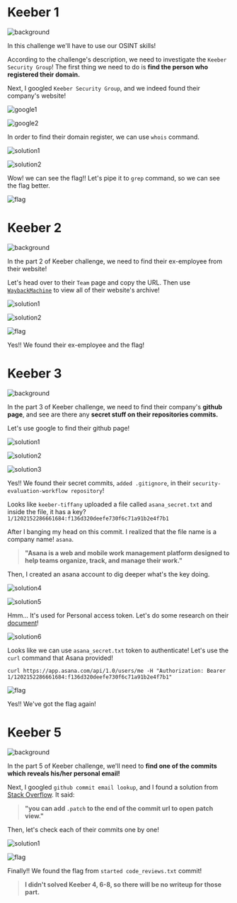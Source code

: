 # Keeber 1
![background](https://github.com/siunam321/CTF-Writeups/blob/main/NahamCon-CTF-2022/OSINT/Keeber/images/1/background.png)

In this challenge we'll have to use our OSINT skills!

According to the challenge's description, we need to investigate the `Keeber Security Group`! The first thing we need to do is **find the person who registered their domain.**

Next, I googled `Keeber Security Group`, and we indeed found their company's website!

![google1](https://github.com/siunam321/CTF-Writeups/blob/main/NahamCon-CTF-2022/OSINT/Keeber/images/1/google1.png)

![google2](https://github.com/siunam321/CTF-Writeups/blob/main/NahamCon-CTF-2022/OSINT/Keeber/images/1/google2.png)

In order to find their domain register, we can use `whois` command.

![solution1](https://github.com/siunam321/CTF-Writeups/blob/main/NahamCon-CTF-2022/OSINT/Keeber/images/1/solution1.png)

![solution2](https://github.com/siunam321/CTF-Writeups/blob/main/NahamCon-CTF-2022/OSINT/Keeber/images/1/solution2.png)

Wow! we can see the flag!! Let's pipe it to `grep` command, so we can see the flag better.

![flag](https://github.com/siunam321/CTF-Writeups/blob/main/NahamCon-CTF-2022/OSINT/Keeber/images/1/flag.png)


# Keeber 2
![background](https://github.com/siunam321/CTF-Writeups/blob/main/NahamCon-CTF-2022/OSINT/Keeber/images/2/background.png)

In the part 2 of Keeber challenge, we need to find their ex-employee from their website!

Let's head over to their `Team` page and copy the URL. Then use [`WaybackMachine`](https://archive.org/web/) to view all of their website's archive!

![solution1](https://github.com/siunam321/CTF-Writeups/blob/main/NahamCon-CTF-2022/OSINT/Keeber/images/2/solution1.png)

![solution2](https://github.com/siunam321/CTF-Writeups/blob/main/NahamCon-CTF-2022/OSINT/Keeber/images/2/solution2.png)

![flag](https://github.com/siunam321/CTF-Writeups/blob/main/NahamCon-CTF-2022/OSINT/Keeber/images/2/flag.png)

Yes!! We found their ex-employee and the flag!


# Keeber 3
![background](https://github.com/siunam321/CTF-Writeups/blob/main/NahamCon-CTF-2022/OSINT/Keeber/images/3/background.png)

In the part 3 of Keeber challenge, we need to find their company's **github page**, and see are there any **secret stuff on their repositories commits.**

Let's use google to find their github page!

![solution1](https://github.com/siunam321/CTF-Writeups/blob/main/NahamCon-CTF-2022/OSINT/Keeber/images/3/solution1.png)

![solution2](https://github.com/siunam321/CTF-Writeups/blob/main/NahamCon-CTF-2022/OSINT/Keeber/images/3/solution2.png)

![solution3](https://github.com/siunam321/CTF-Writeups/blob/main/NahamCon-CTF-2022/OSINT/Keeber/images/3/solution3.png)

Yes!! We found their secret commits, `added .gitignore`, in their `security-evaluation-workflow repository`!

Looks like `keeber-tiffany` uploaded a file called `asana_secret.txt` and inside the file, it has a key? `1/1202152286661684:f136d320deefe730f6c71a91b2e4f7b1`

After I banging my head on this commit. I realized that the file name is a company name! `asana`.

> **"Asana is a web and mobile work management platform designed to help teams organize, track, and manage their work."**

Then, I created an asana account to dig deeper what's the key doing.

![solution4](https://github.com/siunam321/CTF-Writeups/blob/main/NahamCon-CTF-2022/OSINT/Keeber/images/3/solution4.png)

![solution5](https://github.com/siunam321/CTF-Writeups/blob/main/NahamCon-CTF-2022/OSINT/Keeber/images/3/solution5.png)

Hmm... It's used for Personal access token. Let's do some research on their [document](https://developers.asana.com/docs/personal-access-token)!

![solution6](https://github.com/siunam321/CTF-Writeups/blob/main/NahamCon-CTF-2022/OSINT/Keeber/images/3/solution6.png)

Looks like we can use `asana_secret.txt` token to authenticate! Let's use the `curl` command that Asana provided!

`curl https://app.asana.com/api/1.0/users/me -H "Authorization: Bearer 1/1202152286661684:f136d320deefe730f6c71a91b2e4f7b1"`

![flag](https://github.com/siunam321/CTF-Writeups/blob/main/NahamCon-CTF-2022/OSINT/Keeber/images/3/flag.png)

Yes!! We've got the flag again!


# Keeber 5
![background](https://github.com/siunam321/CTF-Writeups/blob/main/NahamCon-CTF-2022/OSINT/Keeber/images/5/background.png)

In the part 5 of Keeber challenge, we'll need to **find one of the commits which reveals his/her personal email!**

Next, I googled `github commit email lookup`, and I found a solution from [Stack Overflow](https://stackoverflow.com/questions/42957392/how-to-see-contributors-email-address-on-git-commit-chain). It said:

> **"you can add `.patch` to the end of the commit url to open patch view."**

Then, let's check each of their commits one by one!

![solution1](https://github.com/siunam321/CTF-Writeups/blob/main/NahamCon-CTF-2022/OSINT/Keeber/images/5/solution1.png)

![flag](https://github.com/siunam321/CTF-Writeups/blob/main/NahamCon-CTF-2022/OSINT/Keeber/images/5/flag.png)

Finally!! We found the flag from `started code_reviews.txt` commit!



> **I didn't solved Keeber 4, 6-8, so there will be no writeup for those part.**